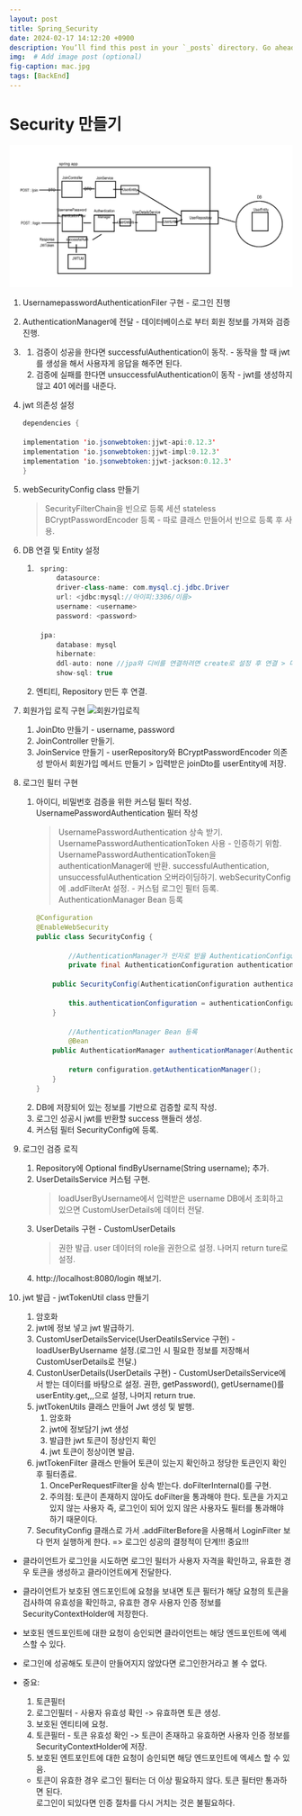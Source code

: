 ```yaml
---
layout: post
title: Spring_Security
date: 2024-02-17 14:12:20 +0900
description: You’ll find this post in your `_posts` directory. Go ahead and edit it and re-build the site to see your changes. # Add post description (optional)
img:  # Add image post (optional)
fig-caption: mac.jpg
tags: [BackEnd]
---
```

# Security 만들기

![security_Base](../assets/img/security/security_Base.png)

1. UsernamepasswordAuthenticationFiler 구현 - 로그인 진행
2. AuthenticationManager에 전달 - 데이터베이스로 부터 회원 정보를 가져와 검증 진행.
3. 
    1. 검증이 성공을 한다면 successfulAuthentication이 동작. - 동작을 할 때 jwt를 생성을 해서 사용자게 응답을 해주면 된다.
    2. 검증에 실패를 한다면 unsuccessfulAuthentication이 동작 - jwt를 생성하지 않고 401 에러를 내준다.


1. jwt 의존성 설정
    ```java
    dependencies {

    implementation 'io.jsonwebtoken:jjwt-api:0.12.3'
    implementation 'io.jsonwebtoken:jjwt-impl:0.12.3'
    implementation 'io.jsonwebtoken:jjwt-jackson:0.12.3'
    }
    ```
2. webSecurityConfig class 만들기 
    > SecurityFilterChain을 빈으로 등록 
    > 세션 stateless 
    > BCryptPasswordEncoder 등록 - 따로 클래스 만들어서 빈으로 등록 후 사용.
3. DB 연결 및 Entity 설정
    1. ```java
        spring:
            datasource:
            driver-class-name: com.mysql.cj.jdbc.Driver
            url: <jdbc:mysql://아이피:3306/이름>
            username: <username>
            password: <password>

        jpa:
            database: mysql
            hibernate:
            ddl-auto: none //jpa와 디비를 연결하려면 create로 설정 후 연결 > 다시 none
            show-sql: true
        ```
    2. 엔티티, Repository 만든 후 연결.

4. 회원가입 로직 구현
    ![회원가입로직](../assets/img/security/회원가입%20로직.png.png)
    1. JoinDto 만들기 - username, password
    2. JoinController 만들기.
    3. JoinService 만들기 - userRepository와 BCryptPasswordEncoder 의존성 받아서 회원가입 메서드 만들기 > 입력받은 joinDto를 userEntity에 저장.

5. 로그인 필터 구현
    1. 아이디, 비밀번호 검증을 위한 커스텀 필터 작성.
        UsernamePasswordAuthentication 필터 작성 
        > UsernamePasswordAuthentication 상속 받기.
        > UsernamePasswordAuthenticationToken 사용 - 인증하기 위함.
        > UsernamePasswordAuthenticationToken을 authenticationManager에 반환.
        > successfulAuthentication, unsuccessfulAuthentication 오버라이딩하기.
        > webSecurityConfig에 .addFilterAt 설정. - 커스텀 로그인 필터 등록.
        > AuthenticationManager Bean 등록
        ```java
        @Configuration
        @EnableWebSecurity
        public class SecurityConfig {

                //AuthenticationManager가 인자로 받을 AuthenticationConfiguraion 객체 생성자 주입
                private final AuthenticationConfiguration authenticationConfiguration;

            public SecurityConfig(AuthenticationConfiguration authenticationConfiguration) {

                this.authenticationConfiguration = authenticationConfiguration;
            }

                //AuthenticationManager Bean 등록
                @Bean
            public AuthenticationManager authenticationManager(AuthenticationConfiguration configuration) throws Exception {

                return configuration.getAuthenticationManager();
            }
        }
         ```
    2. DB에 저장되어 있는 정보를 기반으로 검증할 로직 작성.
    3. 로그인 성공시 jwt를 반환할 success 핸들러 생성.
    4. 커스텀 필터 SecurityConfig에 등록.

6. 로그인 검증 로직
    1. Repository에 Optional<UserEntity> findByUsername(String username); 추가.
    2. UserDetailsService 커스텀 구현.
        > loadUserByUsername에서 입력받은 username DB에서 조회하고 있으면 CustomUserDetails에 데이터 전달.
    2. UserDetails 구현 - CustomUserDetails
        > 권한 발급. user 데이터의 role을 권한으로 설정.
        > 나머지 return ture로 설정.
    3. http://localhost:8080/login 해보기.

7. jwt 발급 - jwtTokenUtil class 만들기
    1. 암호화
    2. jwt에 정보 넣고 jwt 발급하기.
    3. CustomUserDetailsService(UserDeatilsService 구현) - loadUserByUsername 설정.(로그인 시 필요한 정보를 저장해서 CustomUserDetails로 전달.)
    4. CustonUserDetails(UserDetails 구현) - CustomUserDetailsService에서 받는 데이터를 바탕으로 설정. 권한, getPassword(), getUsername()를 userEntity.get,,,으로 설정, 나머지 return true.
    5. jwtTokenUtils 클래스 만들어 Jwt 생성 및 발행.
        1. 암호화
        2. jwt에 정보담기 jwt 생성
        3. 발급한 jwt 토큰이 정상인지 확인
        4. jwt 토큰이 정상이면 발급.
    6. jwtTokenFilter 클래스 만들어 토큰이 있는지 확인하고 정당한 토큰인지 확인 후 필터종료.
        1. OncePerRequestFilter을 상속 받는다. doFilterInternal()를 구현.
        2. 주의점: 토큰이 존재하지 않아도 doFilter을 통과해야 한다. 토큰을 가지고 있지 않는 사용자 즉, 로그인이 되어 있지 않은 사용자도 필터를 통과해야 하기 때문이다.
    7. SecufityConfig 클래스로 가서 .addFilterBefore을 사용해서 LoginFilter 보다 먼저 실행하게 한다. => 로그인 성공의 결정적이 단계!!! 중요!!!
    
* 클라이언트가 로그인을 시도하면 로그인 필터가 사용자 자격을 확인하고, 유효한 경우 토큰을   생성하고 클라이언트에게 전달한다.

* 클라이언트가 보호된 엔드포인트에 요청을 보내면 토큰 필터가 해당 요청의 토큰을 검사하여 유효성을 확인하고, 유효한 경우 사용자 인증 정보를 SecurityContextHolder에 저장한다.

* 보호된 엔드포인트에 대한 요청이 승인되면 클라이언트는 해당 엔드포인트에 액세스할 수 있다.

* 로그인에 성공해도 토큰이 만들어지지 않았다면 로그인한거라고 볼 수 없다.

* 중요:
    1. 토큰필터
    2. 로그인필터 - 사용자 유효성 확인 -> 유효하면 토큰 생성.
    3. 보호된 엔티티에 요청.
    4. 토큰필터 - 토큰 유효성 확인 -> 토큰이 존재하고 유효하면 사용자 인증 정보를 SecurityContextHolder에 저장.
    5. 보호된 엔트포인트에 대한 요청이 승인되면 해당 엔드포인트에 엑세스 할 수 있음.
    * 토큰이 유효한 경우 로그인 필터는 더 이상 필요하지 않다. 토큰 필터만 통과하면 된다.  
    로그인이 되있다면 인증 절차를 다시 거치는 것은 불필요하다.